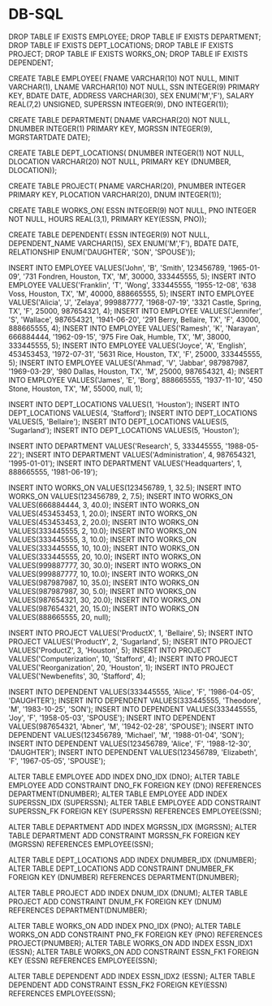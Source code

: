 # DB-SQL

DROP TABLE IF EXISTS EMPLOYEE;
DROP TABLE IF EXISTS DEPARTMENT;
DROP TABLE IF EXISTS DEPT_LOCATIONS;
DROP TABLE IF EXISTS PROJECT;
DROP TABLE IF EXISTS WORKS_ON;
DROP TABLE IF EXISTS DEPENDENT;


CREATE TABLE EMPLOYEE(
   FNAME VARCHAR(10) NOT NULL,
   MINIT VARCHAR(1),
   LNAME VARCHAR(10) NOT NULL,
   SSN INTEGER(9) PRIMARY KEY,
   BDATE DATE,
   ADDRESS VARCHAR(30),
   SEX ENUM('M','F'),
   SALARY REAL(7,2) UNSIGNED,
   SUPERSSN INTEGER(9),
   DNO INTEGER(1));

CREATE TABLE DEPARTMENT(
   DNAME VARCHAR(20) NOT NULL,
   DNUMBER INTEGER(1) PRIMARY KEY,
   MGRSSN INTEGER(9),
   MGRSTARTDATE DATE);

CREATE TABLE DEPT_LOCATIONS(
   DNUMBER INTEGER(1) NOT NULL,
   DLOCATION VARCHAR(20) NOT NULL,
   PRIMARY KEY (DNUMBER, DLOCATION));

CREATE TABLE PROJECT(
   PNAME VARCHAR(20),
   PNUMBER INTEGER PRIMARY KEY,
   PLOCATION VARCHAR(20),
   DNUM INTEGER(1));

CREATE TABLE WORKS_ON(
   ESSN INTEGER(9) NOT NULL,
   PNO INTEGER NOT NULL,
   HOURS REAL(3,1),
   PRIMARY KEY(ESSN, PNO));

CREATE TABLE DEPENDENT(
   ESSN INTEGER(9) NOT NULL,
   DEPENDENT_NAME VARCHAR(15),
   SEX ENUM('M','F'),
   BDATE DATE,
   RELATIONSHIP ENUM('DAUGHTER', 'SON', 'SPOUSE'));


INSERT INTO EMPLOYEE VALUES('John', 'B', 'Smith', 123456789, '1965-01-09', '731 Fondren, Houston, TX', 'M', 30000, 333445555, 5);
INSERT INTO EMPLOYEE VALUES('Franklin', 'T', 'Wong', 333445555, '1955-12-08', '638 Voss, Houston, TX', 'M', 40000, 888665555, 5);
INSERT INTO EMPLOYEE VALUES('Alicia', 'J', 'Zelaya', 999887777, '1968-07-19', '3321 Castle, Spring, TX', 'F', 25000, 987654321, 4);
INSERT INTO EMPLOYEE VALUES('Jennifer', 'S', 'Wallace', 987654321, '1941-06-20', '291 Berry, Bellaire, TX', 'F', 43000, 888665555, 4);
INSERT INTO EMPLOYEE VALUES('Ramesh', 'K', 'Narayan', 666884444, '1962-09-15', '975 Fire Oak, Humble, TX', 'M', 38000, 333445555, 5);
INSERT INTO EMPLOYEE VALUES('Joyce', 'A', 'English', 453453453, '1972-07-31', '5631 Rice, Houston, TX', 'F', 25000, 333445555, 5);
INSERT INTO EMPLOYEE VALUES('Ahmad', 'V', 'Jabbar', 987987987, '1969-03-29', '980 Dallas, Houston, TX', 'M', 25000, 987654321, 4);
INSERT INTO EMPLOYEE VALUES('James', 'E', 'Borg', 888665555, '1937-11-10', '450 Stone, Houston, TX', 'M', 55000, null, 1);

INSERT INTO DEPT_LOCATIONS VALUES(1, 'Houston');
INSERT INTO DEPT_LOCATIONS VALUES(4, 'Stafford');
INSERT INTO DEPT_LOCATIONS VALUES(5, 'Bellaire');
INSERT INTO DEPT_LOCATIONS VALUES(5, 'Sugarland');
INSERT INTO DEPT_LOCATIONS VALUES(5, 'Houston');

INSERT INTO DEPARTMENT VALUES('Research', 5, 333445555, '1988-05-22');
INSERT INTO DEPARTMENT VALUES('Administration', 4, 987654321, '1995-01-01');
INSERT INTO DEPARTMENT VALUES('Headquarters', 1, 888665555, '1981-06-19');

INSERT INTO WORKS_ON VALUES(123456789, 1, 32.5);
INSERT INTO WORKS_ON VALUES(123456789, 2, 7.5);
INSERT INTO WORKS_ON VALUES(666884444, 3, 40.0);
INSERT INTO WORKS_ON VALUES(453453453, 1, 20.0);
INSERT INTO WORKS_ON VALUES(453453453, 2, 20.0);
INSERT INTO WORKS_ON VALUES(333445555, 2, 10.0);
INSERT INTO WORKS_ON VALUES(333445555, 3, 10.0);
INSERT INTO WORKS_ON VALUES(333445555, 10, 10.0);
INSERT INTO WORKS_ON VALUES(333445555, 20, 10.0);
INSERT INTO WORKS_ON VALUES(999887777, 30, 30.0);
INSERT INTO WORKS_ON VALUES(999887777, 10, 10.0);
INSERT INTO WORKS_ON VALUES(987987987, 10, 35.0);
INSERT INTO WORKS_ON VALUES(987987987, 30, 5.0);
INSERT INTO WORKS_ON VALUES(987654321, 30, 20.0);
INSERT INTO WORKS_ON VALUES(987654321, 20, 15.0);
INSERT INTO WORKS_ON VALUES(888665555, 20, null);

INSERT INTO PROJECT VALUES('ProductX', 1, 'Bellaire', 5);
INSERT INTO PROJECT VALUES('ProductY', 2, 'Sugarland', 5);
INSERT INTO PROJECT VALUES('ProductZ', 3, 'Houston', 5);
INSERT INTO PROJECT VALUES('Computerization', 10, 'Stafford', 4);
INSERT INTO PROJECT VALUES('Reorganization', 20, 'Houston', 1);
INSERT INTO PROJECT VALUES('Newbenefits', 30, 'Stafford', 4);

INSERT INTO DEPENDENT VALUES(333445555, 'Alice', 'F', '1986-04-05', 'DAUGHTER');
INSERT INTO DEPENDENT VALUES(333445555, 'Theodore', 'M', '1983-10-25', 'SON');
INSERT INTO DEPENDENT VALUES(333445555, 'Joy', 'F', '1958-05-03', 'SPOUSE');
INSERT INTO DEPENDENT VALUES(987654321, 'Abner', 'M', '1942-02-28', 'SPOUSE');
INSERT INTO DEPENDENT VALUES(123456789, 'Michael', 'M', '1988-01-04', 'SON');
INSERT INTO DEPENDENT VALUES(123456789, 'Alice', 'F', '1988-12-30', 'DAUGHTER');
INSERT INTO DEPENDENT VALUES(123456789, 'Elizabeth', 'F', '1967-05-05', 'SPOUSE');

ALTER TABLE EMPLOYEE ADD INDEX DNO_IDX (DNO);
ALTER TABLE EMPLOYEE ADD CONSTRAINT DNO_FK FOREIGN KEY (DNO) REFERENCES DEPARTMENT(DNUMBER);
ALTER TABLE EMPLOYEE ADD INDEX SUPERSSN_IDX (SUPERSSN);
ALTER TABLE EMPLOYEE ADD CONSTRAINT SUPERSSN_FK FOREIGN KEY (SUPERSSN) REFERENCES EMPLOYEE(SSN);

ALTER TABLE DEPARTMENT ADD INDEX MGRSSN_IDX (MGRSSN);
ALTER TABLE DEPARTMENT ADD CONSTRAINT MGRSSN_FK FOREIGN KEY (MGRSSN) REFERENCES EMPLOYEE(SSN);

ALTER TABLE DEPT_LOCATIONS ADD INDEX DNUMBER_IDX (DNUMBER);
ALTER TABLE DEPT_LOCATIONS ADD CONSTRAINT DNUMBER_FK FOREIGN KEY (DNUMBER) REFERENCES DEPARTMENT(DNUMBER);

ALTER TABLE PROJECT ADD INDEX DNUM_IDX (DNUM);
ALTER TABLE PROJECT ADD CONSTRAINT DNUM_FK FOREIGN KEY (DNUM) REFERENCES DEPARTMENT(DNUMBER);

ALTER TABLE WORKS_ON ADD INDEX PNO_IDX (PNO);
ALTER TABLE WORKS_ON ADD CONSTRAINT PNO_FK FOREIGN KEY (PNO) REFERENCES PROJECT(PNUMBER);
ALTER TABLE WORKS_ON ADD INDEX ESSN_IDX1 (ESSN);
ALTER TABLE WORKS_ON ADD CONSTRAINT ESSN_FK1 FOREIGN KEY (ESSN) REFERENCES EMPLOYEE(SSN);

ALTER TABLE DEPENDENT ADD INDEX ESSN_IDX2 (ESSN);
ALTER TABLE DEPENDENT ADD CONSTRAINT ESSN_FK2 FOREIGN KEY(ESSN) REFERENCES EMPLOYEE(SSN);
